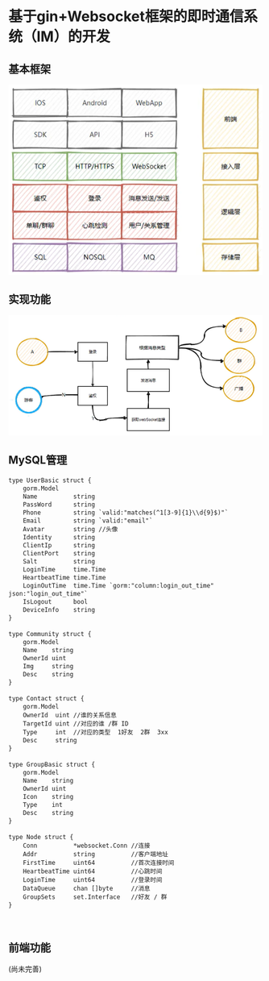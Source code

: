 # 基于gin+Websocket框架的即时通信系统（IM）的开发

## 基本框架  
![IM](https://github.com/BruceJackey/IM/blob/main/IM.png)  
## 实现功能  
![实现功能](https://github.com/BruceJackey/IM/blob/main/%E5%AE%9E%E7%8E%B0%E5%8A%9F%E8%83%BD.png)  

## MySQL管理  
```
type UserBasic struct {
	gorm.Model
	Name          string
	PassWord      string
	Phone         string `valid:"matches(^1[3-9]{1}\\d{9}$)"`
	Email         string `valid:"email"`
	Avatar        string //头像
	Identity      string
	ClientIp      string
	ClientPort    string
	Salt          string
	LoginTime     time.Time
	HeartbeatTime time.Time
	LoginOutTime  time.Time `gorm:"column:login_out_time" json:"login_out_time"`
	IsLogout      bool
	DeviceInfo    string
}

type Community struct {
	gorm.Model
	Name    string
	OwnerId uint
	Img     string
	Desc    string
}

type Contact struct {
	gorm.Model
	OwnerId  uint //谁的关系信息
	TargetId uint //对应的谁 /群 ID
	Type     int  //对应的类型  1好友  2群  3xx
	Desc     string
}

type GroupBasic struct {
	gorm.Model
	Name    string
	OwnerId uint
	Icon    string
	Type    int
	Desc    string
}

type Node struct {
	Conn          *websocket.Conn //连接
	Addr          string          //客户端地址
	FirstTime     uint64          //首次连接时间
	HeartbeatTime uint64          //心跳时间
	LoginTime     uint64          //登录时间
	DataQueue     chan []byte     //消息
	GroupSets     set.Interface   //好友 / 群
}



```
## 前端功能
(尚未完善)

